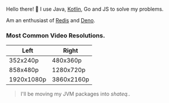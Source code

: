Hello there! 👋 I use Java, [Kotlin](https://kotlinlang.org/), Go and JS to solve my problems.<br>

Am an enthusiast of [Redis](https://redis.io/) and [Deno](https://deno.land/).

<!-- https://github.com/USERNAME.png -->
<div>
    <h3>Most Common Video Resolutions.</h3>
    
| Left | Right |
|----|----|
| 352x240p | 480x360p |
| 858x480p | 1280x720p |
| 1920x1080p | 3860x2160p |
<!--     <a href="https://www.jetbrains.com/idea/"><img src="idea.png" height="36" /></a> -->
<!--     <a href="https://code.visualstudio.com/"><img src="code.png" height="36" /></a> -->
</div>

> I'll be moving my JVM packages into *shateq.<project>.<technology>*
